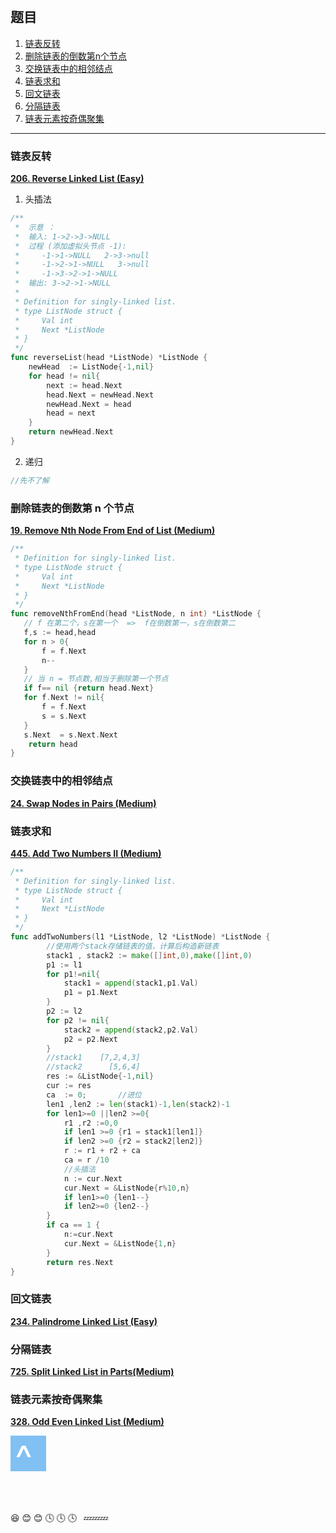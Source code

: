 <a id="top"/>
<div style="padding-top:20px;"></div>

## 题目
1. <a href="#1">链表反转</a>
2. <a href="#2">删除链表的倒数第n个节点</a>
3. <a href="#3">交换链表中的相邻结点</a>
4. <a href="#4">链表求和</a>
5. <a href="#5">回文链表</a>
6. <a href="#6">分隔链表</a>
7. <a href="#7">链表元素按奇偶聚集</a>
- - - 

<h3 id="1">链表反转</h3>

[**206. Reverse Linked List (Easy)**](https://leetcode-cn.com/problems/reverse-linked-list/description/)
1. 头插法
```Go
/**
 *	示意 ：
 *	输入: 1->2->3->NULL
 *	过程 (添加虚拟头节点 -1):
 * 	   -1->1->NULL	 2->3->null
 *	   -1->2->1->NULL   3->null 
 *	   -1->3->2->1->NULL
 *	输出: 3->2->1->NULL 
 *
 * Definition for singly-linked list.
 * type ListNode struct {
 *     Val int
 *     Next *ListNode
 * }
 */
func reverseList(head *ListNode) *ListNode {
    newHead  := ListNode{-1,nil}
    for head != nil{
        next := head.Next
        head.Next = newHead.Next
        newHead.Next = head
        head = next
    }
    return newHead.Next
}
```
2. 递归
```Go
//先不了解

```
<h3 id="2">删除链表的倒数第 n 个节点</h3>

[**19. Remove Nth Node From End of List (Medium)**](https://leetcode-cn.com/problems/remove-nth-node-from-end-of-list/description/)

```Go
/**
 * Definition for singly-linked list.
 * type ListNode struct {
 *     Val int
 *     Next *ListNode
 * }
 */
func removeNthFromEnd(head *ListNode, n int) *ListNode {
   // f 在第二个，s在第一个  =>  f在倒数第一，s在倒数第二
   f,s := head,head
   for n > 0{
       f = f.Next
       n--
   }
   // 当 n = 节点数,相当于删除第一个节点
   if f== nil {return head.Next}
   for f.Next != nil{
       f = f.Next
       s = s.Next
   }
   s.Next  = s.Next.Next
    return head
}

```
<h3 id="3">交换链表中的相邻结点</h3>

[**24. Swap Nodes in Pairs (Medium)**](https://leetcode-cn.com/problems/swap-nodes-in-pairs/description/)

<h3 id="4">链表求和</h3>

[**445. Add Two Numbers II (Medium)**](https://leetcode-cn.com/problems/add-two-numbers-ii/description/)
```Go
/**
 * Definition for singly-linked list.
 * type ListNode struct {
 *     Val int
 *     Next *ListNode
 * }
 */
func addTwoNumbers(l1 *ListNode, l2 *ListNode) *ListNode {
        //使用两个stack存储链表的值，计算后构造新链表
        stack1 , stack2 := make([]int,0),make([]int,0)
        p1 := l1
        for p1!=nil{
            stack1 = append(stack1,p1.Val)
            p1 = p1.Next
        }
        p2 := l2
        for p2 != nil{
            stack2 = append(stack2,p2.Val)
            p2 = p2.Next
        }
        //stack1    [7,2,4,3]
        //stack2      [5,6,4]
        res := &ListNode{-1,nil}
        cur := res
        ca  := 0;       //进位
        len1 ,len2 := len(stack1)-1,len(stack2)-1
        for len1>=0 ||len2 >=0{
            r1 ,r2 :=0,0
            if len1 >=0 {r1 = stack1[len1]}
            if len2 >=0 {r2 = stack2[len2]}
            r := r1 + r2 + ca
            ca = r /10
            //头插法
            n := cur.Next
            cur.Next = &ListNode{r%10,n}
            if len1>=0 {len1--}
            if len2>=0 {len2--}
        }
        if ca == 1 {
            n:=cur.Next
            cur.Next = &ListNode{1,n}
        }
        return res.Next
}
```


<h3 id="5">回文链表</h3>

[**234. Palindrome Linked List (Easy)**](https://leetcode-cn.com/problems/palindrome-linked-list/description/)

<h3 id="6">分隔链表</h3>

[**725. Split Linked List in Parts(Medium)**](https://leetcode-cn.com/problems/split-linked-list-in-parts/description/)

<h3 id="7">链表元素按奇偶聚集</h3>

[**328. Odd Even Linked List (Medium)**](https://leetcode-cn.com/problems/odd-even-linked-list/description/)

<div style="background-color:#81c0f2;width:57px;height:57px;"
onMouseOver="this.style.background='#0088cc';"
onMouseOut="this.style.background='#81c0f2';">
<a href="#top" style=";text-decoration:none;color:white;font-size:60px;padding-left:7px;" >^</a>
</div>
<br>
<br>
<br>

:laughing: :blush: :blush: :clock4: :clock4: :clock4: &ensp;:zzz::zzz::zzz: 